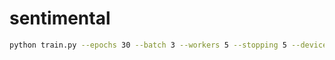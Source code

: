 # sentimental
```bash
python train.py --epochs 30 --batch 3 --workers 5 --stopping 5 --device 'cuda:0' --name "sentimental_camembert_model.pth"
```
